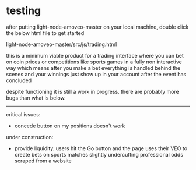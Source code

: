 # testing

after putting light-node-amoveo-master on your local machine, double click the below html file to get started

  light-node-amoveo-master/src/js/trading.html

this is a minimum viable product for a trading interface where you can bet on coin prices or competitions like sports games in a fully non interactive way which means after you make a bet everything is handled behind the scenes and your winnings just show up in your account after the event has concluded

despite functioning it is still a work in progress. there are probably more bugs than what is below.

------------------------------------------------------------------------------------------------------------------------------------------

critical issues:
  - concede button on my positions doesn't work

under construction:
  - provide liquidity. users hit the Go button and the page uses their VEO to create bets on sports matches slightly undercutting professional odds scraped from a website
